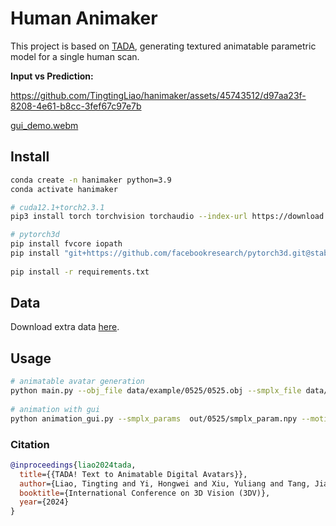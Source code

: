 # Human Animaker  
This project is based on [TADA](https://github.com/TingtingLiao/TADA), generating textured animatable parametric model for a single human scan. 

<!-- https://github.com/TingtingLiao/hanimaker/assets/45743512/ef821ae4-1515-4303-9266-5c2a1a1fe5b9 -->

<!-- https://github.com/TingtingLiao/hanimaker/assets/45743512/61f6f681-c9b3-4795-ae02-e0f5db6ee877 -->

**Input vs Prediction:**

https://github.com/TingtingLiao/hanimaker/assets/45743512/d97aa23f-8208-4e61-b8cc-3fef67c97e7b

 
[gui_demo.webm](https://github.com/TingtingLiao/hanimaker/assets/45743512/a19ac688-bb85-4eb9-8ced-3b5d99699b03)

## Install 
```bash
conda create -n hanimaker python=3.9 
conda activate hanimaker 

# cuda12.1+torch2.3.1
pip3 install torch torchvision torchaudio --index-url https://download.pytorch.org/whl/cu121

# pytorch3d 
pip install fvcore iopath 
pip install "git+https://github.com/facebookresearch/pytorch3d.git@stable"
 
pip install -r requirements.txt
```

## Data 
Download extra data [here](). 
 

## Usage   
```bash
# animatable avatar generation 
python main.py --obj_file data/example/0525/0525.obj --smplx_file data/example/0525/0525_smplx.pkl --save_dir ./out/0525
  
# animation with gui 
python animation_gui.py --smplx_params  out/0525/smplx_param.npy --motion_file data/aist/motions/gBR_sBM_cAll_d06_mBR3_ch06.pkl 
```

### Citation 
```bibtex
@inproceedings{liao2024tada,
  title={{TADA! Text to Animatable Digital Avatars}},
  author={Liao, Tingting and Yi, Hongwei and Xiu, Yuliang and Tang, Jiaxiang and Huang, Yangyi and Thies, Justus and Black, Michael J.},
  booktitle={International Conference on 3D Vision (3DV)},
  year={2024}
}
```